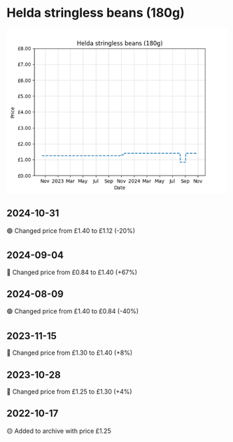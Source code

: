 # Helda stringless beans (180g)
![](charts/product-321394011.png)
## 2024-10-31
🟢 Changed price from £1.40 to £1.12 (-20%)
## 2024-09-04
🔴 Changed price from £0.84 to £1.40 (+67%)
## 2024-08-09
🟢 Changed price from £1.40 to £0.84 (-40%)
## 2023-11-15
🔴 Changed price from £1.30 to £1.40 (+8%)
## 2023-10-28
🔴 Changed price from £1.25 to £1.30 (+4%)
## 2022-10-17
🟡 Added to archive with price £1.25